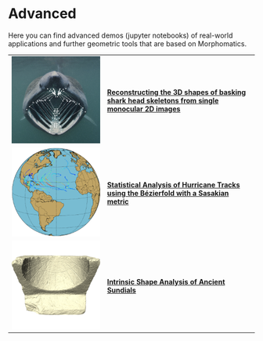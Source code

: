 # Advanced

Here you can find advanced demos (jupyter notebooks) of real-world applications and further geometric tools that are based on Morphomatics.

<style>
table, th, td {
   border: none!important;
   vertical-align: middle!important;
}
</style>

|                                                                                            |                                                                                                                                                        |
|:------------------------------------------------------------------------------------------:|:-------------------------------------------------------------------------------------------------------------------------------------------------------|
|      [![](./images/3Dfrom2D.png)](https://github.com/morphomatics/3Dfrom2DLandmarks)       | [__Reconstructing the 3D shapes of basking shark head skeletons from single monocular 2D images__](https://github.com/morphomatics/3Dfrom2DLandmarks)  |
| [![](./images/hurricanes.png)](https://github.com/morphomatics/GeometricHurricaneAnalysis) | [__Statistical Analysis of Hurricane Tracks using the Bézierfold with a Sasakian metric__](https://github.com/morphomatics/GeometricHurricaneAnalysis) |
|        [![](./images/sundial.png)](https://github.com/morphomatics/SundialAnalysis)        | [__Intrinsic Shape Analysis of Ancient Sundials__](https://github.com/morphomatics/SundialAnalysis)                                                    |